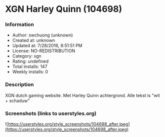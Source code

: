 # XGN Harley Quinn (104698)

### Information
- Author: swchuong (unknown)
- Created at: unknown
- Updated at: 7/28/2016, 6:51:51 PM
- License: NO-REDISTRIBUTION
- Category: xgn
- Rating: undefined
- Total installs: 147
- Weekly installs: 0


### Description
XGN dutch gaming website. Met Harley Quinn achtergrond.
Alle tekst is "wit + schaduw"


### Screenshots (links to userstyles.org)
![https://userstyles.org/style_screenshots/104698_after.jpeg](https://userstyles.org/style_screenshots/104698_after.jpeg)



